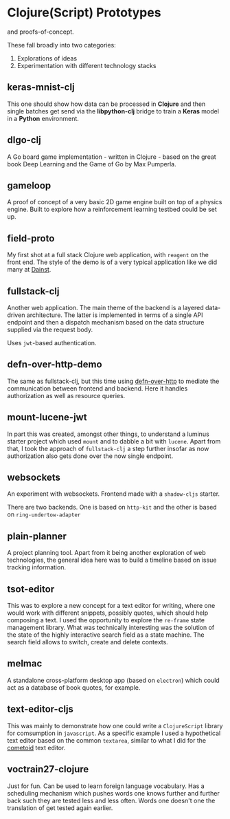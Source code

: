 # Clojure(Script) Prototypes
   
and proofs-of-concept.

These fall broadly into two categories:

1. Explorations of ideas
2. Experimentation with different technology stacks

## keras-mnist-clj

This one should show how data can be processed in **Clojure** and
then single batches get send via the **libpython-clj** bridge to 
train a **Keras** model in a **Python** environment.

## dlgo-clj

A Go board game implementation - written in Clojure - based on the great book Deep Learning and the Game of Go by Max Pumperla.

## gameloop

A proof of concept of a very basic 2D game engine built on top of a physics engine. 
Built to explore how a reinforcement learning testbed could be set up.

## field-proto

My first shot at a full stack Clojure web application, with `reagent` on the front end. The style of the demo is of a very typical application like we did many at [Dainst](https://github.com/dainst).

## fullstack-clj

Another web application. The main theme of the backend is a layered data-driven architecture. The latter is implemented in terms of a single API endpoint and then a dispatch mechanism based on the data structure supplied via the request body. 

Uses `jwt`-based authentication.

## defn-over-http-demo

The same as fullstack-clj, but this time using [defn-over-http](https://github.com/eighttrigrams/defn-over-http)
to mediate the communication between frontend and backend. Here it handles authorization as well as resource queries.

## mount-lucene-jwt

In part this was created, amongst other things, to understand a luminus starter project which used `mount` and
to dabble a bit with `lucene`. Apart from that, I took the approach of `fullstack-clj` a step further insofar as
now authorization also gets done over the now single endpoint.

## websockets

An experiment with websockets. Frontend made with a `shadow-cljs` starter. 

There are two backends. One is based on `http-kit` and the other is based on `ring-undertow-adapter`

## plain-planner

A project planning tool. Apart from it being another exploration of web technologies, the general idea here was to build a timeline based
on issue tracking information.

## tsot-editor

This was to explore a new concept for a text editor for writing, where one would work with different snippets, possibly quotes, which should help composing a text. I used the opportunity
to explore the `re-frame` state management library. What was technically interesting was the solution of the state of the highly interactive search field as a state machine. The search field allows to switch, create and delete contexts.

## melmac

A standalone cross-platform desktop app (based on `electron`) which could act as a database of book quotes, for example.

## text-editor-cljs

This was mainly to demonstrate how one could write a `ClojureScript` library for comsumption in `javascript`. As a specific example I used a hypothetical text editor based on the common `textarea`, similar to what I did for the [cometoid](https://github.com/danielmarreirosdeoliveira/cometoid/tree/main/assets) text editor.

## voctrain27-clojure

Just for fun. Can be used to learn foreign language vocabulary. Has a scheduling mechanism which 
pushes words one knows further and further back such they are tested less and less often. Words one doesn't one the translation of get tested again earlier.
